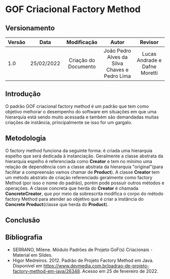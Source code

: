 # GOF Criacional Factory Method

## Versionamento

| Versão |    Data    |     Modificação      | Autor | Revisor |
| ------ | :--------: | :------------------: | :---: | :-----: |
| 1.0 | 25/02/2022 | Criação do Documento | João Pedro Alves da Silva Chaves e Pedro Lima | Lucas Andrade e Dafne Moretti |

<!-- NÃO ESQUECER DE ADICIONAR AO "/_sidebar.md" -->

## Introdução

O padrão GOF criacional factory method é um padrão que tem como objetivo melhorar o desempenho do software em situações em que uma hierarquia está sendo muito acessada e também são demandadas muitas criações de instância, principalmente se isso for um gargalo. 

## Metodologia

O factory method funciona da seguinte forma: é criada uma hierarquia espelho que será dedicada à instanciação. Geralmente a classe abstrata da hierarquia espelho é referenciada como **Creator** e tem no mínimo uma relação de dependência com a classe abstrata da hierarquia "original"(para facilitar a compreensão vamos chamar de **Product**). 
A classe **Creator** tem um método abstrato de criação referenciado geralmente como factory Method (por isso o nome do padrão), porém pode possuir outros métodos e operações. A classe concreta que herda do **Creator** é chamada **ConcreteCreator**, que por meio da sobrescrita modifica o corpo do método factory Method para atender ao objetivo que é criar a instância do **Concrete Product**(classe que herda do **Product**).



## Conclusão

## Bibliografia
* SERRANO, Milene. Módulo Padrões de Projeto GoF(s) Criacionais - Material em Slides.
* Higor Medreiros. 2012. Padrão de Projeto Factory Method em Java. Disponível em https://www.devmedia.com.br/padrao-de-projeto-factory-method-em-java/26348. Acesso em 25 de fevereiro de 2022.